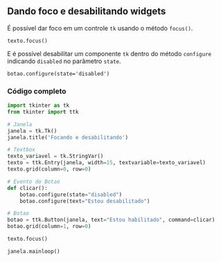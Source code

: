 ## Dando foco e desabilitando widgets
  
É possível dar foco em um controle `tk` usando o método `focus()`.  
  
`texto.focus()`  
  
E é possível desabilitar um componente `tk` dentro do método `configure` indicando `disabled` no parâmetro `state`.  
  
`botao.configure(state='disabled')`  
  
### Código completo
  
```py
import tkinter as tk 
from tkinter import ttk

# Janela
janela = tk.Tk()
janela.title('Focando e desabilitando')

# Textbox
texto_variavel = tk.StringVar()
texto = ttk.Entry(janela, width=15, textvariable=texto_variavel)
texto.grid(column=0, row=0)

# Evento do Botao
def clicar():
    botao.configure(state="disabled")
    botao.configure(text="Estou desabilitado")

# Botao
botao = ttk.Button(janela, text="Estou habilitado", command=clicar)
botao.grid(column=1, row=0)

texto.focus()

janela.mainloop()
```  
  